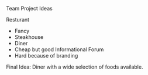 Team Project Ideas

Resturant
  - Fancy
  - Steakhouse
  - Diner
  - Cheap but good
Informational Forum
  - Hard because of branding



Final Idea:
Diner with a wide selection of foods available.